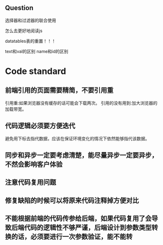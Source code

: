 ## Question

选择器和过滤器的联合使用

怎么去更好地阅读js

datatables表的重置！！！

text和val的区别
name和id的区别 

# Code standard

##  前端引用的页面需要精简，不要引用重

引用重:如果浏览器没有缓存的话可能会下载两次。
引用的没有用到:加大浏览器的加载带宽。

## 代码逻辑必须要方便迭代

避免用下标去指代数据，应该在保证环境变化的情况下依然能够指代该数据。

## 同步和异步一定要考虑清楚，能尽量异步一定要异步，不然会影响客户体验

## 注意代码复用问题

##  修复缺陷的时候可以将原来代码注释掉方便对比

##  不能根据前端的代码传参给后端，如果代码复用了会导致后端代码的逻辑性不够严谨，后端设计到参数类型转换的话，必须要进行一次参数验证，能不能转